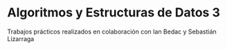 # Algoritmos y Estructuras de Datos 3

Trabajos prácticos realizados en colaboración con Ian Bedac y Sebastián Lizarraga
